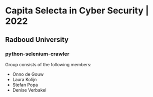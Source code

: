 # Capita Selecta in Cyber Security | 2022
## Radboud University
### python-selenium-crawler

Group consists of the following members:
- Onno de Gouw
- Laura Kolijn
- Stefan Popa
- Denise Verbakel
